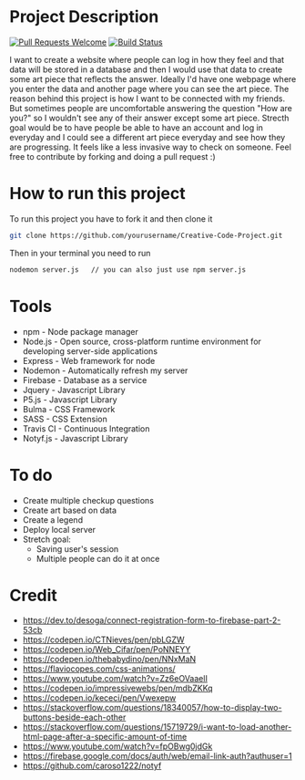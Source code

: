 # Project Description
[![Pull Requests Welcome](https://img.shields.io/badge/PRs-welcome-brightgreen.svg?style=flat)](http://makeapullrequest.com)
[![Build Status](https://travis-ci.com/Oceanestars/Creative-Code-Project.svg?branch=master)](https://travis-ci.com/Oceanestars/Creative-Code-Project)

I want to create a website where people can log in how they feel and that data will be stored in a database
and then I would use that data to create some art piece that reflects the answer.
Ideally I'd have one webpage where you enter the data and another page where you can see the art piece.
The reason behind this project is how I want to be connected with my friends.
But sometimes people are uncomfortable answering the question "How are you?" so I wouldn't see any of their answer except some art piece.
Strecth goal would be to have people be able to have an account and log in everyday and I could see a different art piece everyday and see how they are progressing. It feels like a less invasive way to check on someone.
Feel free to contribute by forking and doing a pull request :)

# How to run this project
To run this project you have to fork it and then clone it
```bash
git clone https://github.com/yourusername/Creative-Code-Project.git
```
Then in your terminal you need to run
```bash
nodemon server.js   // you can also just use npm server.js
```


# Tools
  * npm - Node package manager
  * Node.js - Open source, cross-platform runtime environment for developing server-side applications
  * Express - Web framework for node
  * Nodemon - Automatically refresh my server
  * Firebase - Database as a service
  * Jquery - Javascript Library
  * P5.js - Javascript Library
  * Bulma - CSS Framework
  * SASS - CSS Extension
  * Travis CI - Continuous Integration
  * Notyf.js - Javascript Library

# To do
 * Create multiple checkup questions
 * Create art based on data
 * Create a legend
 * Deploy local server
 * Stretch goal:
      - Saving user's session
      - Multiple people can do it at once

# Credit
 * https://dev.to/desoga/connect-registration-form-to-firebase-part-2-53cb
 * https://codepen.io/CTNieves/pen/pbLGZW
 * https://codepen.io/Web_Cifar/pen/PoNNEYY
 * https://codepen.io/thebabydino/pen/NNxMaN
 * https://flaviocopes.com/css-animations/
 * https://www.youtube.com/watch?v=Zz6eOVaaelI
 * https://codepen.io/impressivewebs/pen/mdbZKKq
 * https://codepen.io/kececi/pen/Vwexepw
 * https://stackoverflow.com/questions/18340057/how-to-display-two-buttons-beside-each-other
 * https://stackoverflow.com/questions/15719729/i-want-to-load-another-html-page-after-a-specific-amount-of-time
 * https://www.youtube.com/watch?v=fpOBwg0jdGk
 * https://firebase.google.com/docs/auth/web/email-link-auth?authuser=1
 * https://github.com/caroso1222/notyf
